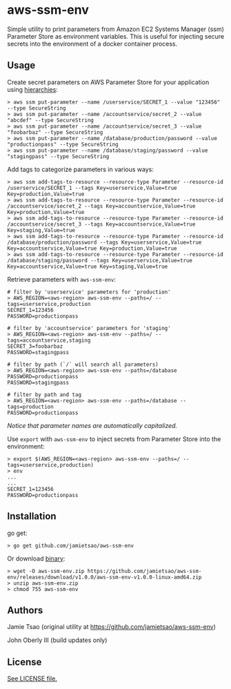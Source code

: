 # aws-ssm-env

Simple utility to print parameters from Amazon EC2 Systems Manager (ssm) Parameter Store as environment variables. This is useful for injecting secure secrets into the environment of a docker container process.

## Usage

Create secret parameters on AWS Parameter Store for your application using [hierarchies](http://docs.aws.amazon.com/systems-manager/latest/userguide/sysman-paramstore-working.html#sysman-paramstore-su-organize):

```
> aws ssm put-parameter --name /userservice/SECRET_1 --value "123456" --type SecureString
> aws ssm put-parameter --name /accountservice/secret_2 --value "abcdef" --type SecureString
> aws ssm put-parameter --name /accountservice/secret_3 --value "foobarbaz" --type SecureString
> aws ssm put-parameter --name /database/production/password --value "productionpass" --type SecureString
> aws ssm put-parameter --name /database/staging/password --value "stagingpass" --type SecureString
```

Add tags to categorize parameters in various ways:

```
> aws ssm add-tags-to-resource --resource-type Parameter --resource-id /userservice/SECRET_1 --tags Key=userservice,Value=true Key=production,Value=true
> aws ssm add-tags-to-resource --resource-type Parameter --resource-id /accountservice/secret_2 --tags Key=accountservice,Value=true Key=production,Value=true
> aws ssm add-tags-to-resource --resource-type Parameter --resource-id /accountservice/secret_3 --tags Key=accountservice,Value=true Key=staging,Value=true
> aws ssm add-tags-to-resource --resource-type Parameter --resource-id /database/production/password --tags Key=userservice,Value=true Key=accountservice,Value=true Key=production,Value=true
> aws ssm add-tags-to-resource --resource-type Parameter --resource-id /database/staging/password --tags Key=userservice,Value=true Key=accountservice,Value=true Key=staging,Value=true
```

Retrieve parameters with `aws-ssm-env`:

```
# filter by 'userservice' parameters for 'production'
> AWS_REGION=<aws-region> aws-ssm-env --paths=/ --tags=userservice,production
SECRET_1=123456
PASSWORD=productionpass

# filter by 'accountservice' parameters for 'staging'
> AWS_REGION=<aws-region> aws-ssm-env --paths=/ --tags=accountservice,staging
SECRET_3=foobarbaz
PASSWORD=stagingpass

# filter by path (`/` will search all parameters)
> AWS_REGION=<aws-region> aws-ssm-env --paths=/database
PASSWORD=productionpass
PASSWORD=stagingpass

# filter by path and tag
> AWS_REGION=<aws-region> aws-ssm-env --paths=/database --tags=production
PASSWORD=productionpass
```

*Notice that parameter names are automatically capitalized.*

Use `export` with `aws-ssm-env` to inject secrets from Parameter Store into the environment:

```
> export $(AWS_REGION=<aws-region> aws-ssm-env --paths=/ --tags=userservice,production)
> env
...
...
SECRET_1=123456
PASSWORD=productionpass
```

## Installation

go get:

```
> go get github.com/jamietsao/aws-ssm-env
```

Or download [binary](https://github.com/jamietsao/aws-ssm-env/releases/latest):

```
> wget -O aws-ssm-env.zip https://github.com/jamietsao/aws-ssm-env/releases/download/v1.0.0/aws-ssm-env-v1.0.0-linux-amd64.zip
> unzip aws-ssm-env.zip
> chmod 755 aws-ssm-env
```

## Authors

Jamie Tsao (original utility at https://github.com/jamietsao/aws-ssm-env)

John Oberly III (build updates only)

## License

[See LICENSE file.](LICENSE)
